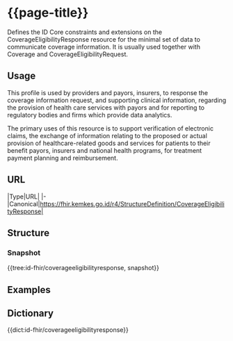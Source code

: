 # {{page-title}}
Defines the ID Core constraints and extensions on the CoverageEligibilityResponse resource for the minimal set of data to communicate coverage information. It is usually used together with Coverage and CoverageEligibilityRequest.

## Usage
This profile is used by providers and payors, insurers, to response the coverage information request, and supporting clinical information, regarding the provision of health care services with payors and for reporting to regulatory bodies and firms which provide data analytics.

The primary uses of this resource is to support verification of electronic claims, the exchange of information relating to the proposed or actual provision of healthcare-related goods and services for patients to their benefit payors, insurers and national health programs, for treatment payment planning and reimbursement.

## URL
|Type|URL|
|-
|Canonical|https://fhir.kemkes.go.id/r4/StructureDefinition/CoverageEligibilityResponse|

## Structure
### Snapshot
<div>
{{tree:id-fhir/coverageeligibilityresponse, snapshot}}
</div>

## Examples

## Dictionary
{{dict:id-fhir/coverageeligibilityresponse}} 
